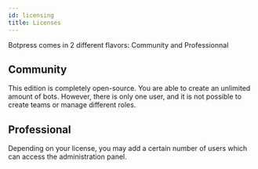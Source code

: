 ```yaml
---
id: licensing
title: Licenses
---
```


Botpress comes in 2 different flavors: Community and Professionnal

## Community

This edition is completely open-source. You are able to create an unlimited amount of bots. However, there is only one user, and it is not possible to create teams or manage different roles.

## Professional

Depending on your license, you may add a certain number of users which can access the administration panel.
